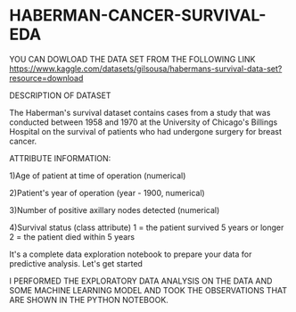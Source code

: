 # HABERMAN-CANCER-SURVIVAL-EDA
YOU CAN DOWLOAD THE DATA SET FROM THE FOLLOWING LINK
https://www.kaggle.com/datasets/gilsousa/habermans-survival-data-set?resource=download


DESCRIPTION OF DATASET

The Haberman's survival dataset contains cases from a study that was conducted between 1958 and 1970 at the University of Chicago's Billings Hospital on the survival of patients who had undergone surgery for breast cancer.

ATTRIBUTE INFORMATION:

1)Age of patient at time of operation (numerical)

2)Patient's year of operation (year - 1900, numerical)

3)Number of positive axillary nodes detected (numerical)

4)Survival status (class attribute) 1 = the patient survived 5 years or longer 2 = the patient died within 5 years

It's a complete data exploration notebook to prepare your data for predictive analysis. Let's get started

I PERFORMED THE EXPLORATORY DATA ANALYSIS ON THE DATA AND SOME MACHINE LEARNING MODEL AND TOOK THE OBSERVATIONS THAT ARE SHOWN IN THE PYTHON NOTEBOOK.
